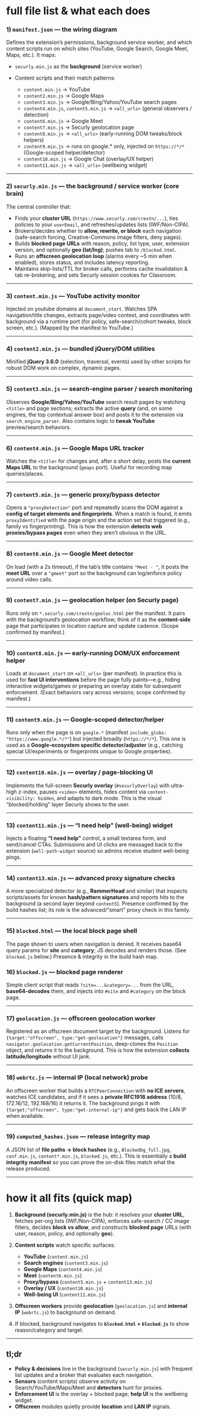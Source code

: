 # full file list & what each does

### 1) `manifest.json` — the wiring diagram

Defines the extension’s permissions, background service worker, and which content scripts run on which sites (YouTube, Google Search, Google Meet, Maps, etc.). It maps:

* `securly.min.js` as the **background** (service worker)
* Content scripts and their match patterns:

  * `content.min.js` → YouTube
  * `content2.min.js` → Google Maps
  * `content3.min.js` → Google/Bing/Yahoo/YouTube search pages
  * `content4.min.js`, `content5.min.js` → `<all_urls>` (general observers / detection)
  * `content6.min.js` → Google Meet
  * `content7.min.js` → Securly geolocation page
  * `content8.min.js` → `<all_urls>` (early-running DOM tweaks/block helpers)
  * `content9.min.js` → runs on google.* only, injected on `https://*/*` (Google-scoped helper/detector)
  * `content10.min.js` → Google Chat (overlay/UX helper)
  * `content11.min.js` → `<all_urls>` (wellbeing widget) 

---

### 2) `securly.min.js` — the **background / service worker (core brain)**

The central controller that:

* Finds your **cluster URL** (`https://www.securly.com/crextn/...`), ties policies to your `userEmail`, and refreshes/updates lists (IWF/Non-CIPA).
* Brokers/decides whether to **allow, rewrite, or block** each navigation (safe-search forcing, Creative-Commons image filters, deny pages).
* Builds **blocked page URLs** with reason, policy, list type, user, extension version, and optionally **geo (lat/lng)**; pushes tab to `/blocked.html`.
* Runs an **offscreen geolocation loop** (alarms every ~5 min when enabled), stores status, and includes latency reporting.
* Maintains skip-lists/TTL for broker calls, performs cache invalidation & tab re-brokering, and sets Securly session cookies for Classroom. 

---

### 3) `content.min.js` — YouTube activity monitor

Injected on youtube domains at `document_start`. Watches SPA navigation/title changes, extracts page/video context, and coordinates with background via a runtime port (for policy, safe-search/cohort tweaks, block screen, etc.). (Mapped by the manifest to YouTube.) 

---

### 4) `content2.min.js` — bundled jQuery/DOM utilities

Minified **jQuery 3.6.0** (selection, traversal, events) used by other scripts for robust DOM work on complex, dynamic pages. 

---

### 5) `content3.min.js` — search-engine parser / search monitoring

Observes **Google/Bing/Yahoo/YouTube** search result pages by watching `<title>` and page sections; extracts the active **query** (and, on some engines, the top contextual answer box) and posts it to the extension via `search_engine_parser`. Also contains logic to **tweak YouTube** preview/search behaviors.

---

### 6) `content4.min.js` — Google Maps URL tracker

Watches the `<title>` for changes and, after a short delay, posts the **current Maps URL** to the background (`gmaps` port). Useful for recording map queries/places.

---

### 7) `content5.min.js` — generic proxy/bypass detector

Opens a `"proxyDetection"` port and repeatedly scans the DOM against a **config of target elements and fingerprints**. When a match is found, it emits `proxyIdentified` with the page origin and the action set that triggered (e.g., family vs fingerprinting). This is how the extension **detects web proxies/bypass pages** even when they aren’t obvious in the URL. 

---

### 8) `content6.min.js` — Google Meet detector

On load (with a 2s timeout), if the tab’s title contains `"Meet - "`, it posts the **meet URL** over a `"gmeet"` port so the background can log/enforce policy around video calls.

---

### 9) `content7.min.js` — geolocation helper (on Securly page)

Runs only on `*.securly.com/crextn/geoloc.html` per the manifest. It pairs with the background’s geolocation workflow; think of it as the **content-side** page that participates in location capture and update cadence. (Scope confirmed by manifest.) 

---

### 10) `content8.min.js` — early-running DOM/UX enforcement helper

Loads at `document_start` on `<all_urls>` (per manifest). In practice this is used for **fast UI interventions** before the page fully paints—e.g., hiding interactive widgets/games or preparing an overlay state for subsequent enforcement. (Exact behaviors vary across versions; scope confirmed by manifest.) 

---

### 11) `content9.min.js` — Google-scoped detector/helper

Runs only when the page is on `google.*` (manifest `include_globs: "https://www.google.*/*"`) but injected broadly (`https://*/*`). This one is used as a **Google-ecosystem specific detector/adjuster** (e.g., catching special UI/experiments or fingerprints unique to Google properties). 

---

### 12) `content10.min.js` — overlay / page-blocking UI

Implements the full-screen **Securly overlay** (`#securlyOverlay`) with ultra-high z-index, pauses `<video>` elements, hides content via `content-visibility: hidden`, and adapts to dark mode. This is the visual “blocked/holding” layer Securly shows to the user. 

---

### 13) `content11.min.js` — “I need help” (well-being) widget

Injects a floating **“I need help”** control, a small textarea form, and send/cancel CTAs. Submissions and UI clicks are messaged back to the extension (`well-path-widget` source) so admins receive student well-being pings. 

---

### 14) `content13.min.js` — advanced proxy signature checks

A more specialized detector (e.g., **RammerHead** and similar) that inspects scripts/assets for known **hash/pattern signatures** and reports hits to the background (a second layer beyond `content5`). Presence confirmed by the build hashes list; its role is the advanced/“smart” proxy check in this family. 

---

### 15) `blocked.html` — the local block page shell

The page shown to users when navigation is denied. It receives base64 query params for **site** and **category**; JS decodes and renders those. (See `blocked.js` below.) Presence & integrity in the build hash map. 

### 16) `blocked.js` — blocked page renderer

Simple client script that reads `?site=...&category=...` from the URL, **base64-decodes** them, and injects into `#site` and `#category` on the block page. 

---

### 17) `geolocation.js` — offscreen geolocation worker

Registered as an offscreen document target by the background. Listens for `{target:"offscreen", type:"get-geolocation"}` messages, calls `navigator.geolocation.getCurrentPosition`, deep-clones the `Position` object, and returns it to the background. This is how the extension **collects latitude/longitude** without UI jank. 

---

### 18) `webrtc.js` — internal IP (local network) probe

An offscreen worker that builds a `RTCPeerConnection` with **no ICE servers**, watches ICE candidates, and if it sees a **private RFC1918 address** (10/8, 172.16/12, 192.168/16) it returns it. The background pings it with `{target:"offscreen", type:"get-internal-ip"}` and gets back the LAN IP when available.

---

### 19) `computed_hashes.json` — release integrity map

A JSON list of **file paths → block hashes** (e.g., `Blockedbg_full.jpg`, `conf.min.js`, `content*.min.js`, `blocked.js`, etc.). This is essentially a **build integrity manifest** so you can prove the on-disk files match what the release produced. 

---

# how it all fits (quick map)

1. **Background (securly.min.js)** is the hub: it resolves your **cluster URL**, fetches per-org lists (IWF/Non-CIPA), enforces safe-search / CC image filters, decides **block vs allow**, and constructs **blocked page** URLs (with user, reason, policy, and optionally **geo**). 
2. **Content scripts** watch specific surfaces:

   * **YouTube** (`content.min.js`) 
   * **Search engines** (`content3.min.js`)
   * **Google Maps** (`content4.min.js`)
   * **Meet** (`content6.min.js`)
   * **Proxy/bypass** (`content5.min.js` + `content13.min.js`) 
   * **Overlay / UX** (`content10.min.js`) 
   * **Well-being UI** (`content11.min.js`) 
3. **Offscreen workers** provide **geolocation** (`geolocation.js`) and **internal IP** (`webrtc.js`) to background on demand. 
4. If blocked, background navigates to **`blocked.html` + `blocked.js`** to show reason/category and target. 

---

## tl;dr

* **Policy & decisions** live in the background (`securly.min.js`) with frequent list updates and a broker that evaluates each navigation. 
* **Sensors** (content scripts) observe activity on Search/YouTube/Maps/Meet and **detectors** hunt for proxies.     
* **Enforcement UI** is the overlay + blocked page; **help UI** is the wellbeing widget.   
* **Offscreen** modules quietly provide **location** and **LAN IP** signals. 
